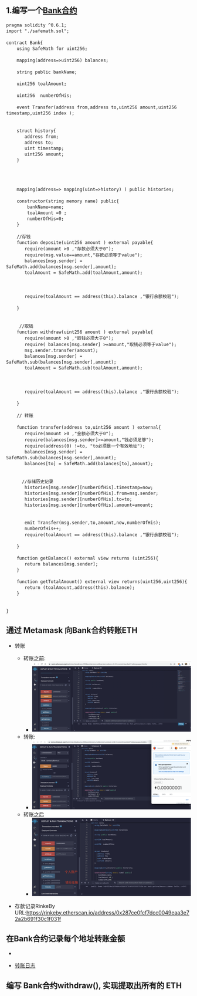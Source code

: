 ## 1.编写⼀个[Bank合约](w2-1/code/contracts/Bank.sol)

```
pragma solidity ^0.6.1;
import "./safemath.sol";

contract Bank{
    using SafeMath for uint256;
    
    mapping(address=>uint256) balances;

    string public bankName;

    uint256 toalAmount;

    uint256  numberOfHis;

    event Transfer(address from,address to,uint256 amount,uint256 timestamp,uint256 index );


    struct history{
       address from;
       address to;
       uint timestamp;
       uint256 amount;
    }

  
   

    mapping(address=> mapping(uint=>history) ) public histories;

    constructor(string memory name) public{
        bankName=name;
        toalAmount =0 ;
        numberOfHis=0;
    }

    //存钱
    function deposite(uint256 amount ) external payable{
       require(amount >0 ,"存款必须大于0");
       require(msg.value==amount,"存款必须等于value");
       balances[msg.sender] = SafeMath.add(balances[msg.sender],amount);
       toalAmount = SafeMath.add(toalAmount,amount);

       

       require(toalAmount == address(this).balance ,"银行余额校验");

    }

    
     //取钱
    function withdraw(uint256 amount ) external payable{
       require(amount >0 ,"取钱必须大于0");
       require( balances[msg.sender] >=amount,"取钱必须等于value");
       msg.sender.transfer(amount);
       balances[msg.sender] = SafeMath.sub(balances[msg.sender],amount);
       toalAmount = SafeMath.sub(toalAmount,amount);

      

       require(toalAmount == address(this).balance ,"银行余额校验");

    }
 
    // 转账

    function transfer(address to,uint256 amount ) external{
       require(amount >0 ,"金额必须大于0");
       require(balances[msg.sender]>=amount,"钱必须足够");
       require(address(0) !=to, "to必须是一个有效地址");
       balances[msg.sender] = SafeMath.sub(balances[msg.sender],amount);
       balances[to] = SafeMath.add(balances[to],amount);


      //存储历史记录
       histories[msg.sender][numberOfHis].timestamp=now;
       histories[msg.sender][numberOfHis].from=msg.sender;
       histories[msg.sender][numberOfHis].to=to;
       histories[msg.sender][numberOfHis].amount=amount;
       

       emit Transfer(msg.sender,to,amount,now,numberOfHis);
       numberOfHis++;
       require(toalAmount == address(this).balance ,"银行余额校验");

    }

    function getBalance() external view returns (uint256){
       return balances[msg.sender];
    }

    function getTotalAmount() external view returns(uint256,uint256){
       return (toalAmount,address(this).balance);
    }
 

} 
```


## 通过 Metamask 向Bank合约转账ETH

- 转账
  - 转账之前:
    - ![image.png](./img/deposite_before1.png)
  - 转账:
    - ![image.png](./img/deposite_ing.png)
  - 转账之后   
    - ![image.png](./img/deposite_after.png)
 
- 存款记录RinkeBy URL:https://rinkeby.etherscan.io/address/0x287ce0fcf7dcc0049eaa3e72a2b691f30c1f031f



## 在Bank合约记录每个地址转账⾦额

- 

- [转账日志](https://rinkeby.etherscan.io/tx/0xadad76d9d863e1b73dd045c38039ccb90ccb48583a69060c2684adb95ecf7011#eventlog)

## 编写 Bank合约withdraw(), 实现提取出所有的 ETH

